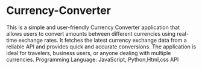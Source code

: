 # Currency-Converter
This is a simple and user-friendly Currency Converter application that allows users to convert amounts between different currencies using real-time exchange rates. It fetches the latest currency exchange data from a reliable API and provides quick and accurate conversions. The application is ideal for travelers, business users, or anyone dealing with multiple currencies.
Programming Language:  JavaScript, Python,Html,css
API
